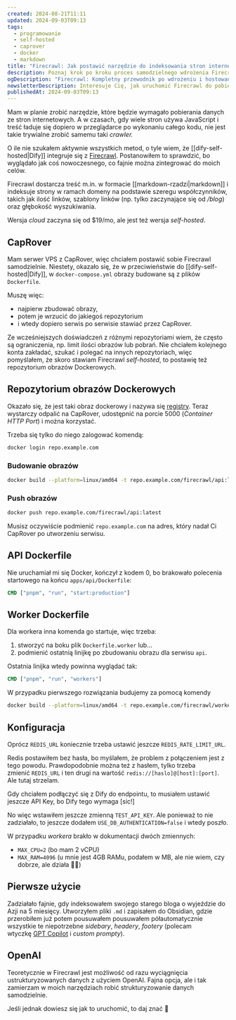 ```yaml
---
created: 2024-08-21T11:11
updated: 2024-09-03T09:13
tags:
  - programowanie
  - self-hosted
  - caprover
  - docker
  - markdown
title: "Firecrawl: Jak postawić narzędzie do indeksowania stron internetowych"
description: Poznaj krok po kroku proces samodzielnego wdrożenia Firecrawl i repozytorium Docker na serwerze VPS z CapRover. Praktyczny przewodnik dla programistów i entuzjastów self-hostingu, którzy chcą automatyzować pobieranie danych z dynamicznych stron internetowych.
ogDescription: "Firecrawl: Kompletny przewodnik po wdrożeniu i hostowaniu narzędzia do pobierania danych na VPS. Dowiedz się, jak samodzielnie uruchomić Firecrawl i repozytorium Docker."
newsletterDescription: Interesuje Cię, jak uruchomić Firecrawl do pobierania danych z dynamicznych stron? Sprawdź mój przewodnik, w którym krok po kroku opisuję, jak to zrobić na VPS z CapRover.
publishedAt: 2024-09-03T09:13
---
```

Mam w planie zrobić narzędzie, które będzie wymagało pobierania danych ze stron internetowych. A w czasach, gdy wiele stron używa JavaScript i treść ładuje się dopiero w przeglądarce po wykonaniu całego kodu, nie jest takie trywialne zrobić samemu taki *crawler.*

O ile nie szukałem aktywnie wszystkich metod, o tyle wiem, że [[dify-self-hosted|Dify]] integruje się z [Firecrawl](https://www.firecrawl.dev/). Postanowiłem to sprawdzić, bo wyglądało jak coś nowoczesnego, co fajnie można zintegrować do moich celów.

Firecrawl dostarcza treść m.in. w formacie [[markdown-rzadzi|markdown]] i indeksuje strony w ramach domeny na podstawie szeregu współczynników, takich jak ilość linków, szablony linków (np. tylko zaczynające się od */blog*) oraz głębokość wyszukiwania.

Wersja *cloud* zaczyna się od \$19/mo, ale jest też wersja *self-hosted*.

## CapRover

Mam serwer VPS z CapRover, więc chciałem postawić sobie Firecrawl samodzielnie. Niestety, okazało się, że w przeciwieństwie do [[dify-self-hosted|Dify]], w `docker-compose.yml` obrazy budowane są z plików `Dockerfile`. 

Muszę więc:
- najpierw zbudować obrazy, 
- potem je wrzucić do jakiegoś repozytorium 
- i wtedy dopiero serwis po serwisie stawiać przez CapRover.

Ze wcześniejszych doświadczeń z różnymi repozytoriami wiem, że często są ograniczenia, np. limit ilości obrazów lub pobrań. Nie chciałem kolejnego konta zakładać, szukać i polegać na innych repozytoriach, więc pomyślałem, że skoro stawiam Firecrawl *self-hosted*, to postawię też repozytorium obrazów Dockerowych.

## Repozytorium obrazów Dockerowych

Okazało się, że jest taki obraz dockerowy i nazywa się [registry](https://hub.docker.com/_/registry). Teraz wystarczy odpalić na CapRover, udostępnić na porcie 5000 (*Container HTTP Port*) i można korzystać.

Trzeba się tylko do niego zalogować komendą:
```bash
docker login repo.example.com
```

### Budowanie obrazów

```bash
docker build --platform=linux/amd64 -t repo.example.com/firecrawl/api:latest apps/api
```

### Push obrazów

```bash
docker push repo.example.com/firecrawl/api:latest
```

Musisz oczywiście podmienić `repo.example.com` na adres, który nadał Ci CapRover po utworzeniu serwisu.

## API Dockerfile

Nie uruchamiał mi się Docker, kończył z kodem 0, bo brakowało polecenia startowego na końcu `apps/api/Dockerfile`:

```Dockerfile
CMD ["pnpm", "run", "start:production"]
```

## Worker Dockerfile

Dla workera inna komenda go startuje, więc trzeba:
1. stworzyć na boku plik `Dockerfile.worker` lub...
2. podmienić ostatnią linijkę po zbudowaniu obrazu dla serwisu `api`.

Ostatnia linijka wtedy powinna wyglądać tak:
```Dockerfile
CMD ["pnpm", "run", "workers"]
```

W przypadku pierwszego rozwiązania budujemy za pomocą komendy

```bash
docker build --platform=linux/amd64 -t repo.example.com/firecrawl/worker:latest -f apps/api/Dockerfile.worker apps/api
```

## Konfiguracja

Oprócz `REDIS_URL` koniecznie trzeba ustawić jeszcze `REDIS_RATE_LIMIT_URL`.

Redis postawiłem bez hasła, bo myślałem, że problem z połączeniem jest z tego powodu. Prawdopodobnie można też z hasłem, tylko trzeba zmienić `REDIS_URL` i ten drugi na wartość `redis://[haslo]@[host]:[port]`. Ale tutaj strzelam.

Gdy chciałem podłączyć się z Dify do endpointu, to musiałem ustawić jeszcze API Key, bo Dify tego wymaga [sic!]

No więc wstawiłem jeszcze zmienną `TEST_API_KEY`. Ale ponieważ to nie zadziałało, to jeszcze dodałem `USE_DB_AUTHENTICATION=false` i wtedy poszło.

W przypadku *workera* brakło w dokumentacji dwóch zmiennych:
- `MAX_CPU=2` (bo mam 2 vCPU)
- `MAX_RAM=4096` (u mnie jest 4GB RAMu, podałem w MB, ale nie wiem, czy dobrze, ale działa 🤷‍♂)

## Pierwsze użycie

Zadziałało fajnie, gdy indeksowałem swojego starego bloga o wyjeździe do Azji na 5 miesięcy. Utworzyłem pliki `.md` i zapisałem do Obsidian, gdzie przerobiłem już potem pousuwałem pousuwałem półautomatycznie wszystkie te niepotrzebne *sidebary*, *headery*, *footery* (polecam wtyczkę [GPT Copilot](https://github.com/logancyang/obsidian-copilot) i *custom prompty*).

## OpenAI

Teoretycznie w Firecrawl jest możliwość od razu wyciągnięcia ustrukturyzowanych danych z użyciem OpenAI. Fajna opcja, ale i tak zamierzam w moich narzędziach robić strukturyzowanie danych samodzielnie.

Jeśli jednak dowiesz się jak to uruchomić, to daj znać 🙂
